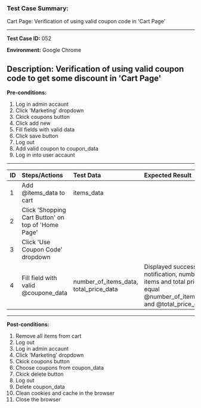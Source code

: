 
### Test Case Summary:
Cart Page: Verification of using valid coupon code in 'Cart Page'

---

**Test Case ID:** 052

**Environment:** Google Chrome

**Description:**
Verification of using valid coupon code to get some discount in 'Cart Page' 
---

**Pre-conditions:**
1. Log in admin accaunt 
2. Click 'Marketing' dropdown
3. Ckick coupons button 
4. Click add new
5. Fill fields with valid data 
6. Click save button
7. Log out 
8. Add valid coupon to coupon_data
9. Log in into user accaunt    

---

|      ID       | Steps/Actions |  Test Data  | Expected Result |
| ------------- |:--------------| :---------- | :-------------- |
|       1       |Add @items_data to cart|items_data|                 |
|       2       |Click 'Shopping Cart Button' on top of 'Home Page'| | |
|       3       |Click 'Use Coupon Code' dropdown | | |
|       4       |Fill field with valid @coupone_data| number_of_items_data, total_price_data|Displayed success notification, number of items and total price are equal  @number_of_items_data and @total_price_data |
---

**Post-conditions:**
1. Remove all items from cart
2. Log out
3. Log in admin accaunt 
4. Click 'Marketing' dropdown
5. Ckick coupons button 
6. Choose coupons from coupon_data
7. Ckick delete button
8. Log out 
9. Delete coupon_data
10. Clean cookies and cache in the browser
11. Close the browser
